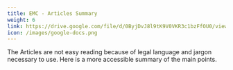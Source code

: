 ```yaml
---
title: EMC - Articles Summary
weight: 6
link: https://drive.google.com/file/d/0ByjDvJ8l9tK9V0VKR3c1bzFfOU0/view?usp=sharing&resourcekey=0-a7eFDWdPy1t-6ej6oQSEKQ
icon: /images/google-docs.png
---
```


The Articles are not easy reading because of legal language and jargon necessary to use. Here is a more accessible summary of the main points.